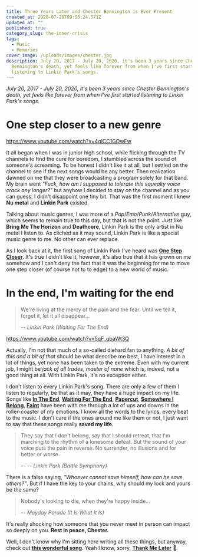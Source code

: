 ```yaml
---
title: Three Years Later and Chester Bennington is Ever Present
created_at: 2020-07-20T09:55:24.571Z
updated_at: ""
published: true
category_slug: the-inner-crisis
tags:
  - Music
  - Memories
cover_image: /uploads/images/chester.jpg
description: July 20, 2017 - July 20, 2020, it's been 3 years since Chester
  Bennington's death, yet feels like forever from when I've first started
  listening to Linkin Park's songs.
---
```


*July 20, 2017 - July 20, 2020, it's been 3 years since Chester Bennington's death, yet feels like forever from when I've first started listening to Linkin Park's songs.*

# One step closer to a new genre

https://www.youtube.com/watch?v=4qlCC1GOwFw

It all began when I was in junior high school, while flicking through the TV channels to find the cure for boredom, I stumbled across the sound of someone's screaming. To be honest I didn't like it at all, but I settled on the channel to see if the next songs would be any better. Then realization dawned on me that they were broadcasting a program solely for that band. My brain went *"Fuck, how am I supposed to tolerate this squeaky voice crack any longer?"* but anyhow I decided to stay on the channel and as you can guess, I didn't disappoint one tiny bit. That was the first moment I knew **Nu metal** and **Linkin Park** existed.

Talking about music genres, I was more of a *Pop*/*Emo*/*Punk*/*Alternative* guy, which seems to remain true to this day, but that is not the point. Just like **Bring Me The Horizon** and **Deathcore**, Linkin Park is the only artist in Nu metal I listen to. As clichéd as it may sound, Linkin Park is like a special music genre to me. No other can ever replace.

As I look back at it, the first song of Linkin Park I've heard was [**One Step Closer**](https://www.youtube.com/watch?v=4qlCC1GOwFw). It's true I didn't like it, however, it's also true that it has grown on me somehow and I can't deny the fact that it was the beginning for me to move one step closer (of course not to to edge) to a new world of music.

# In the end, I'm waiting for the end

> We're living at the mercy of the pain and the fear. Until we tell it, forget it, let it all disappear...
>
> -- <cite>Linkin Park (Waiting For The End)</cite>

https://www.youtube.com/watch?v=5qF_qbaWt3Q

Actually, I'm not that much of a so-called diehard fan to anything. *A bit of this and a bit of that* should be what describe me best, I have interest in a lot of things, yet none has been taken to the extreme. Even with my current job, I might be *jack of all trades, master of none* which is, indeed, not a good thing at all. With Linkin Park, it's no exception either.

I don't listen to every Linkin Park's song. There are only a few of them I listen to regularly, be that as it may, they have a huge impact on my life. Songs like [**In The End**](https://www.youtube.com/watch?v=eVTXPUF4Oz4), [**Waiting For The End**](https://www.youtube.com/watch?v=5qF_qbaWt3Q), [**Papercut**](https://www.youtube.com/watch?v=vjVkXlxsO8Q), [**Somewhere I Belong**](https://www.youtube.com/watch?v=zsCD5XCu6CM), [**Faint**](https://www.youtube.com/watch?v=LYU-8IFcDPw) have been with me through a lot of ups and downs in the roller-coaster of my emotions. I know all the words to the lyrics, every beat to the music. I don't care if the ones around me like them or not, I just want to say that these songs really **saved my life**.

> They say that I don't belong, say that I should retreat, that I'm marching to the rhythm of a lonesome defeat. But the sound of your voice puts the pain in reverse. No surrender, no illusions and for better or worse.
>
> -- -- <cite>Linkin Park (Battle Symphony)</cite>

There is a false saying, *"Whoever cannot save himself, how can he save others?"*. But if I have the key to your chains, why should my lock and yours be the same?

> Nobody's looking to die, when they're happy inside...
>
> -- <cite>Mayday Parade (It Is What It Is)</cite>

It's really shocking how someone that you never meet in person can impact so deeply on you. **Rest in peace, Chester.**

Well, I don't know why I'm sitting here writing all these things, but anyway, check out [**this wonderful song**](https://www.youtube.com/watch?v=dQw4w9WgXcQ). Yeah I know, sorry, [**Thank Me Later**](https://www.youtube.com/watch?v=83nYuUfIpfE) 🍨.
